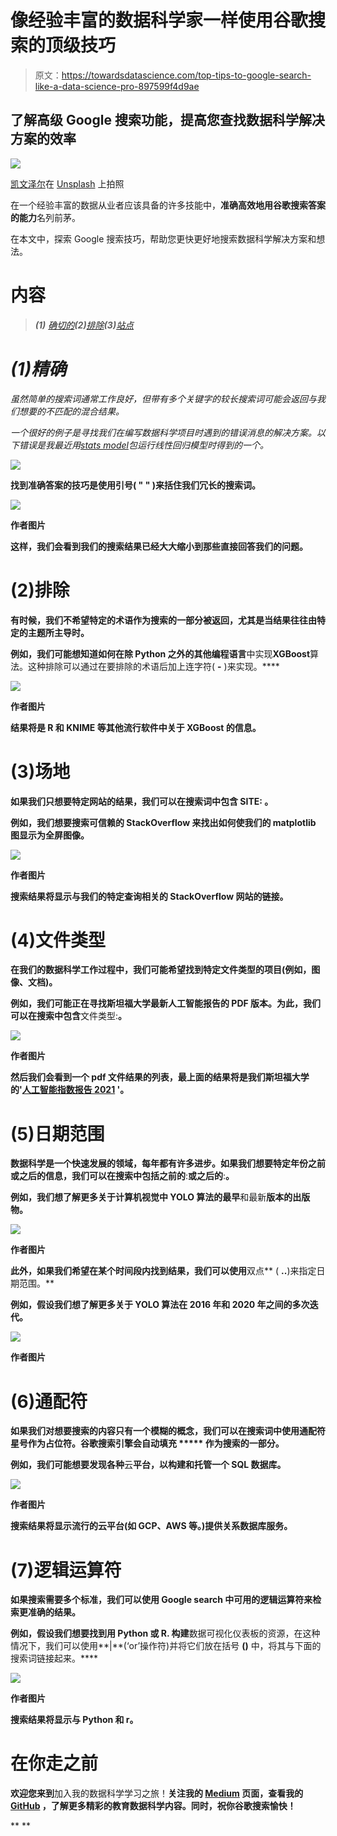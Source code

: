 # 像经验丰富的数据科学家一样使用谷歌搜索的顶级技巧

> 原文：<https://towardsdatascience.com/top-tips-to-google-search-like-a-data-science-pro-897599f4d9ae>

## 了解高级 Google 搜索功能，提高您查找数据科学解决方案的效率

![](img/c99fd701dd0cdfde290f23099585bc4f.png)

[凯文泽尔](https://unsplash.com/@kai_wenzel?utm_source=medium&utm_medium=referral)在 [Unsplash](https://unsplash.com?utm_source=medium&utm_medium=referral) 上拍照

在一个经验丰富的数据从业者应该具备的许多技能中，**准确高效地用谷歌搜索答案的能力**名列前茅。

在本文中，探索 Google 搜索技巧，帮助您更快更好地搜索数据科学解决方案和想法。

# 内容

> ***(1)*** [*确切的*](#8f33)***(2)***[*排除*](#3a1c)***(3)***[*站点*](#74b6)

# *(1)精确*

*虽然简单的搜索词通常工作良好，但带有多个关键字的较长搜索词可能会返回与我们想要的不匹配的混合结果。*

*一个很好的例子是寻找我们在编写数据科学项目时遇到的错误消息的解决方案。以下错误是我最近用[*stats model*](https://www.statsmodels.org/stable/index.html)*包运行线性回归模型时得到的一个。**

**![](img/16345437a6a6fcb5ef373eb6d689b5da.png)**

**找到准确答案的技巧是使用引号( **" "** )来括住我们冗长的搜索词。**

**![](img/b73b8463ba360c87eab514e2ef70e297.png)**

**作者图片**

**这样，我们会看到我们的搜索结果已经大大缩小到那些直接回答我们的问题。**

# **(2)排除**

**有时候，我们不希望特定的术语作为搜索的一部分被返回，尤其是当结果往往由特定的主题所主导时。**

**例如，我们可能想知道如何在除 Python 之外的其他编程语言**中实现**XGBoost**算法。这种排除可以通过在要排除的术语后加上连字符( **-** )来实现。****

**![](img/5a54a67bdc44b88c3c7bf0ba4a0092f4.png)**

**作者图片**

**结果将是 R 和 KNIME 等其他流行软件中关于 XGBoost 的信息。**

# **(3)场地**

**如果我们只想要特定网站的结果，我们可以在搜索词中包含 **SITE:** 。**

**例如，我们想要搜索可信赖的 **StackOverflow** 来找出如何使我们的 **matplotlib** 图显示为全屏图像。**

**![](img/fbe4c59f10dd34d2b8544fe4f9af0407.png)**

**作者图片**

**搜索结果将显示与我们的特定查询相关的 **StackOverflow** 网站的链接。**

# **(4)文件类型**

**在我们的数据科学工作过程中，我们可能希望找到特定文件类型的项目(例如，图像、文档)。**

**例如，我们可能正在寻找斯坦福大学最新人工智能报告的 **PDF 版本**。为此，我们可以在搜索中包含**文件类型:**。**

**![](img/3ffc36af433e1c693a73a99ef4e9882c.png)**

**作者图片**

**然后我们会看到一个 pdf 文件结果的列表，最上面的结果将是我们斯坦福大学的'[人工智能指数报告 2021](https://aiindex.stanford.edu/wp-content/uploads/2021/11/2021-AI-Index-Report_Master.pdf) '。**

# **(5)日期范围**

**数据科学是一个快速发展的领域，每年都有许多进步。如果我们想要特定年份之前或之后的信息，我们可以在搜索中包括之前的**:**或之后的**:**。**

**例如，我们想了解更多关于计算机视觉中 YOLO 算法的最早**和最新**版本的出版物。**

**![](img/92e546eb0ce142dfb437973c6eeefebb.png)**

**作者图片**

**此外，如果我们希望在某个时间段内找到结果，我们可以使用**双点** ( **..**)来指定日期范围。**

**例如，假设我们想了解更多关于 YOLO 算法在 2016 年和 2020 年之间的多次迭代。**

**![](img/9174ac74eef42297a024feb28b827e20.png)**

**作者图片**

# **(6)通配符**

**如果我们对想要搜索的内容只有一个模糊的概念，我们可以在搜索词中使用通配符星号作为占位符。谷歌搜索引擎会自动填充 ***** 作为搜索的一部分。**

**例如，我们可能想要发现各种**云**平台，以构建和托管一个 **SQL 数据库**。**

**![](img/1990ffd5048ea33def59ac3d23f5edd6.png)**

**作者图片**

**搜索结果将显示流行的云平台(如 GCP、AWS 等。)提供关系数据库服务。**

# **(7)逻辑运算符**

**如果搜索需要多个标准，我们可以使用 Google search 中可用的逻辑运算符来检索更准确的结果。**

**例如，假设我们想要找到用 Python 或 R. 构建**数据可视化仪表板的资源，在这种情况下，我们可以使用**|**(‘or’操作符)并将它们放在括号 **()** 中，将其与下面的搜索词链接起来。****

**![](img/e85509d1272bff8c2be29e9b55081c9e.png)**

**作者图片**

**搜索结果将显示与 Python 和 r。**

# **在你走之前**

**欢迎您来到**加入我的数据科学学习之旅！**关注我的 [Medium](https://kennethleungty.medium.com/) 页面，查看我的 [GitHub](https://github.com/kennethleungty) ，了解更多精彩的教育数据科学内容。同时，祝你谷歌搜索愉快！**

**</micro-macro-weighted-averages-of-f1-score-clearly-explained-b603420b292f>  </end-to-end-automl-train-and-serve-with-h2o-mlflow-fastapi-and-streamlit-5d36eedfe606>  </key-learning-points-from-mlops-specialization-course-deeplearning-ai-andrew-ng-5d0746605752> **